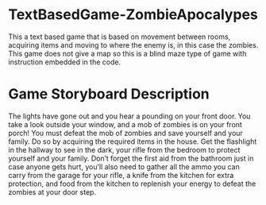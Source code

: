 # TextBasedGame-ZombieApocalypes
This a text based game that is based on movement between rooms, acquiring items and moving to where the enemy is, in this case the zombies. This game does not give a map so this is a blind maze type of game with instruction embedded in the code.

# Game Storyboard Description
The lights have gone out and you hear a pounding on your front door. You take a look outside your window, and a mob of zombies is on your front porch! You must defeat the mob of zombies and save yourself and your family. Do so by acquiring the required items in the house. Get the flashlight in the hallway to see in the dark, your rifle from the bedroom to protect yourself and your family. Don’t forget the first aid from the bathroom just in case anyone gets hurt, you’ll also need to gather all the ammo you can carry from the garage for your rifle, a knife from the kitchen for extra protection, and food from the kitchen to replenish your energy to defeat the zombies at your door step.​
